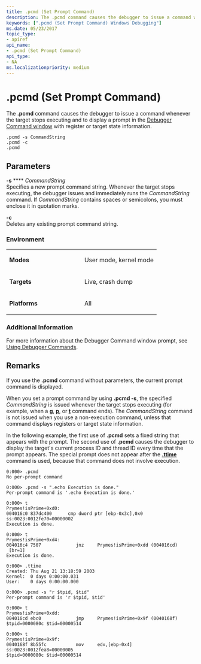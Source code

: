 ```yaml
---
title: .pcmd (Set Prompt Command)
description: The .pcmd command causes the debugger to issue a command whenever the target stops executing and to display a prompt in the Debugger Command window with register or target state information.
keywords: [".pcmd (Set Prompt Command) Windows Debugging"]
ms.date: 05/23/2017
topic_type:
- apiref
api_name:
- .pcmd (Set Prompt Command)
api_type:
- NA
ms.localizationpriority: medium
---
```


# .pcmd (Set Prompt Command)


The **.pcmd** command causes the debugger to issue a command whenever the target stops executing and to display a prompt in the [Debugger Command window](debugger-command-window.md) with register or target state information.

```dbgcmd
.pcmd -s CommandString 
.pcmd -c 
.pcmd 
```

## <span id="ddk_meta_set_prompt_command_dbg"></span><span id="DDK_META_SET_PROMPT_COMMAND_DBG"></span>Parameters


<span id="_______-s_______CommandString______"></span><span id="_______-s_______commandstring______"></span><span id="_______-S_______COMMANDSTRING______"></span> **-s** **** *CommandString*   
Specifies a new prompt command string. Whenever the target stops executing, the debugger issues and immediately runs the *CommandString* command. If *CommandString* contains spaces or semicolons, you must enclose it in quotation marks.

<span id="_______-c______"></span><span id="_______-C______"></span> **-c**   
Deletes any existing prompt command string.

### <span id="Environment"></span><span id="environment"></span><span id="ENVIRONMENT"></span>Environment

<table>
<colgroup>
<col width="50%" />
<col width="50%" />
</colgroup>
<tbody>
<tr class="odd">
<td align="left"><p><strong>Modes</strong></p></td>
<td align="left"><p>User mode, kernel mode</p></td>
</tr>
<tr class="even">
<td align="left"><p><strong>Targets</strong></p></td>
<td align="left"><p>Live, crash dump</p></td>
</tr>
<tr class="odd">
<td align="left"><p><strong>Platforms</strong></p></td>
<td align="left"><p>All</p></td>
</tr>
</tbody>
</table>

 

### <span id="Additional_Information"></span><span id="additional_information"></span><span id="ADDITIONAL_INFORMATION"></span>Additional Information

For more information about the Debugger Command window prompt, see [Using Debugger Commands](using-debugger-commands.md).

## Remarks

If you use the **.pcmd** command without parameters, the current prompt command is displayed.

When you set a prompt command by using **.pcmd -s**, the specified *CommandString* is issued whenever the target stops executing (for example, when a [**g**](g--go-.md), [**p**](p--step-.md), or [**t**](t--trace-.md) command ends). The *CommandString* command is not issued when you use a non-execution command, unless that command displays registers or target state information.

In the following example, the first use of **.pcmd** sets a fixed string that appears with the prompt. The second use of **.pcmd** causes the debugger to display the target's current process ID and thread ID every time that the prompt appears. The special prompt does not appear after the [**.ttime**](-ttime--display-thread-times-.md) command is used, because that command does not involve execution.

```dbgcmd
0:000> .pcmd
No per-prompt command

0:000> .pcmd -s ".echo Execution is done."
Per-prompt command is '.echo Execution is done.'

0:000> t
Prymes!isPrime+0xd0:
004016c0 837dc400      cmp dword ptr [ebp-0x3c],0x0 ss:0023:0012fe70=00000002
Execution is done.

0:000> t
Prymes!isPrime+0xd4:
004016c4 7507             jnz     Prymes!isPrime+0xdd (004016cd)
 [br=1]
Execution is done.

0:000> .ttime
Created: Thu Aug 21 13:18:59 2003
Kernel:  0 days 0:00:00.031
User:    0 days 0:00:00.000

0:000> .pcmd -s "r $tpid, $tid"
Per-prompt command is 'r $tpid, $tid'

0:000> t
Prymes!isPrime+0xdd:
004016cd ebc0             jmp     Prymes!isPrime+0x9f (0040168f)
$tpid=0000080c $tid=00000514

0:000> t
Prymes!isPrime+0x9f:
0040168f 8b55fc           mov     edx,[ebp-0x4]     ss:0023:0012fea8=00000005
$tpid=0000080c $tid=00000514
```

 

 





